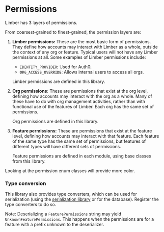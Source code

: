 # Permissions

Limber has 3 layers of permissions.

From coarsest-grained to finest-grained, the permission layers are:

1. **Limber permissions:**
    These are the most basic form of permissions.
    They define how accounts may interact with Limber as a whole,
    outside the context of any org or feature.
    Typical users will not have any Limber permissions at all.
    Some examples of Limber permissions include:

    - `IDENTITY_PROVIDER`: Used for Auth0.
    - `ORG_ACCESS_OVERRIDE`: Allows internal users to access all orgs.

    Limber permissions are defined in this library.

1. **Org permissions:**
    These are permissions that exist at the org level,
    defining how accounts may interact with the org as a whole.
    Many of these have to do with org management activities,
    rather than with functional use of the features of Limber.
    Each org has the same set of permissions.

    Org permissions are defined in this library.

1. **Feature permissions:**
    These are permissions that exist at the feature level,
    defining how accounts may interact with that feature.
    Each feature of the same type has the same set of permissions,
    but features of different types will have different sets of permissions.

    Feature permissions are defined in each module,
    using base classes from this library.

Looking at the permission enum classes will provide more color.
    
### Type conversion

This library also provides type converters,
which can be used for serialization
(using the [serialization library](/limber-backend/common/module) or for the database).
Register the type converters to do so.

Note: Deserializing a `FeaturePermissions` string may yield `UnknownFeaturePermissions`.
This happens when the permissions are for
a feature with a prefix unknown to the deserializer.
